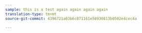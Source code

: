 ```yaml
---
sample: this is a test again again again again
translation-type: tm+mt
source-git-commit: 4396721a03b6c871161e58930813b0502e4cec4a

---
```


